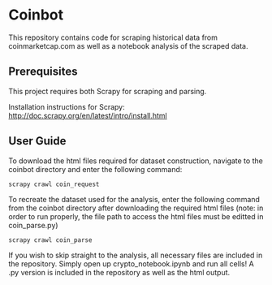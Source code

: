 # Coinbot

This repository contains code for scraping historical data from coinmarketcap.com as well as a notebook analysis of the scraped data. 

## Prerequisites

This project requires both Scrapy for scraping and parsing.

Installation instructions for Scrapy: 
http://doc.scrapy.org/en/latest/intro/install.html

## User Guide

To download the html files required for dataset construction, navigate to the coinbot directory and enter the following command:

```
scrapy crawl coin_request
```

To recreate the dataset used for the analysis, enter the following command from the coinbot directory after downloading the required html files (note: in order to run properly, the file path to access the html files must be editted in coin_parse.py)

```
scrapy crawl coin_parse
```

If you wish to skip straight to the analysis, all necessary files are included in the repository. Simply open up crypto_notebook.ipynb and run all cells! A .py version is included in the repository as well as the html output.
